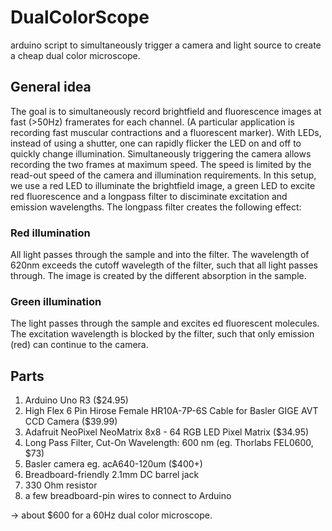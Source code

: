 # DualColorScope
arduino script to simultaneously trigger a camera and light source to create a cheap dual color microscope.
## General idea
The goal is to simultaneously record brightfield and fluorescence images at fast (>50Hz) framerates for each channel. (A particular application is recording fast muscular contractions and a fluorescent marker). With LEDs, instead of using a shutter, one can rapidly flicker the LED on and off to quickly change illumination. Simultaneously triggering the camera allows recording the two frames at maximum speed. The speed is limited by the read-out speed of the camera and illumination requirements. In this setup, we use a red LED to illuminate the brightfield image, a green LED to excite red fluorescence and a longpass filter to disciminate excitation and emission wavelengths. The longpass filter creates the following effect:
### Red illumination
All light passes through the sample and into the filter. The wavelength of 620nm exceeds the cutoff wavelegth of the filter, such that all light passes through. The image is created by the different absorption in the sample.
### Green illumination
The light passes through the sample and excites ed fluorescent molecules. The excitation wavelength is blocked by the filter, such that only emission (red) can continue to the camera.


## Parts

1. Arduino Uno R3 ($24.95)
2. High Flex 6 Pin Hirose Female HR10A-7P-6S Cable for Basler GIGE AVT CCD Camera ($39.99)
3. Adafruit NeoPixel NeoMatrix 8x8 - 64 RGB LED Pixel Matrix ($34.95)
4. Long Pass Filter, Cut-On Wavelength: 600 nm (eg. Thorlabs FEL0600, $73)
5. Basler camera eg. acA640-120um ($400+)
6. Breadboard-friendly 2.1mm DC barrel jack
7. 330 Ohm resistor
8. a few breadboard-pin wires to connect to Arduino

-> about $600 for a 60Hz dual color microscope.

